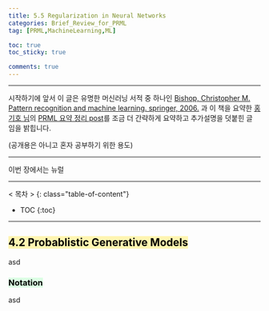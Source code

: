 ```yaml
---
title: 5.5 Regularization in Neural Networks
categories: Brief_Review_for_PRML
tag: [PRML,MachineLearning,ML]

toc: true
toc_sticky: true

comments: true
---
```


***

시작하기에 앞서 이 글은 유명한 머신러닝 서적 중 하나인 [Bishop, Christopher M. Pattern recognition and machine learning. springer, 2006.](https://www.microsoft.com/en-us/research/people/cmbishop/prml-book/) 과 이 책을 요약한 [홍기호 님](https://github.com/norman3)의 [PRML 요약 정리 post](http://norman3.github.io/prml/)를 
조금 더 간략하게 요약하고 추가설명을 덧붙힌 글 임을 밝힙니다.

(공개용은 아니고 혼자 공부하기 위한 용도)

***

이번 장에서는 뉴럴 

---
< 목차 >
{: class="table-of-content"}
* TOC
{:toc}
---


## <mark style='background-color: #fff5b1'> 4.2 Probablistic Generative Models </mark>

asd

### <mark style='background-color: #dcffe4'> Notation </mark>

asd

